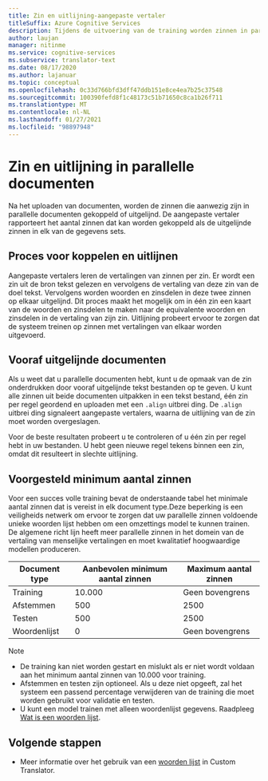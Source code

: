 ```yaml
---
title: Zin en uitlijning-aangepaste vertaler
titleSuffix: Azure Cognitive Services
description: Tijdens de uitvoering van de training worden zinnen in parallelle documenten gekoppeld of uitgelijnd. Aangepaste Translator leert vertalingen per zin, door een zin te lezen, de vertaling van deze zin. Vervolgens worden woorden en zinsdelen in deze twee zinnen op elkaar uitgelijnd.
author: laujan
manager: nitinme
ms.service: cognitive-services
ms.subservice: translator-text
ms.date: 08/17/2020
ms.author: lajanuar
ms.topic: conceptual
ms.openlocfilehash: 0c33d766bfd3dff47ddb151e8ce4ea7b25c37548
ms.sourcegitcommit: 100390fefd8f1c48173c51b71650c8ca1b26f711
ms.translationtype: MT
ms.contentlocale: nl-NL
ms.lasthandoff: 01/27/2021
ms.locfileid: "98897948"
---
```

# <a name="sentence-pairing-and-alignment-in-parallel-documents"></a>Zin en uitlijning in parallelle documenten

Na het uploaden van documenten, worden de zinnen die aanwezig zijn in parallelle documenten gekoppeld of uitgelijnd. De aangepaste vertaler rapporteert het aantal zinnen dat kan worden gekoppeld als de uitgelijnde zinnen in elk van de gegevens sets.

## <a name="pairing-and-alignment-process"></a>Proces voor koppelen en uitlijnen

Aangepaste vertalers leren de vertalingen van zinnen per zin. Er wordt een zin uit de bron tekst gelezen en vervolgens de vertaling van deze zin van de doel tekst. Vervolgens worden woorden en zinsdelen in deze twee zinnen op elkaar uitgelijnd. Dit proces maakt het mogelijk om in één zin een kaart van de woorden en zinsdelen te maken naar de equivalente woorden en zinsdelen in de vertaling van zijn zin. Uitlijning probeert ervoor te zorgen dat de systeem treinen op zinnen met vertalingen van elkaar worden uitgevoerd.

## <a name="pre-aligned-documents"></a>Vooraf uitgelijnde documenten

Als u weet dat u parallelle documenten hebt, kunt u de opmaak van de zin onderdrukken door vooraf uitgelijnde tekst bestanden op te geven. U kunt alle zinnen uit beide documenten uitpakken in een tekst bestand, één zin per regel geordend en uploaden met een `.align` uitbrei ding. De `.align` uitbrei ding signaleert aangepaste vertalers, waarna de uitlijning van de zin moet worden overgeslagen.

Voor de beste resultaten probeert u te controleren of u één zin per regel hebt in uw bestanden. U hebt geen nieuwe regel tekens binnen een zin, omdat dit resulteert in slechte uitlijning.

## <a name="suggested-minimum-number-of-sentences"></a>Voorgesteld minimum aantal zinnen

Voor een succes volle training bevat de onderstaande tabel het minimale aantal zinnen dat is vereist in elk document type.Deze beperking is een veiligheids netwerk om ervoor te zorgen dat uw parallelle zinnen voldoende unieke woorden lijst hebben om een omzettings model te kunnen trainen. De algemene richt lijn heeft meer parallelle zinnen in het domein van de vertaling van menselijke vertalingen en moet kwalitatief hoogwaardige modellen produceren.

| Document type   | Aanbevolen minimum aantal zinnen | Maximum aantal zinnen |
|------------|--------------------------------------------|--------------------------------|
| Training   | 10.000                                     | Geen bovengrens                 |
| Afstemmen     | 500                                      | 2500       |
| Testen    | 500                                      | 2500  |
| Woordenlijst | 0                                          | Geen bovengrens                 |

> [!NOTE]
> - De training kan niet worden gestart en mislukt als er niet wordt voldaan aan het minimum aantal zinnen van 10.000 voor training. 
> - Afstemmen en testen zijn optioneel. Als u deze niet opgeeft, zal het systeem een passend percentage verwijderen van de training die moet worden gebruikt voor validatie en testen. 
> - U kunt een model trainen met alleen woordenlijst gegevens. Raadpleeg [Wat is een woorden lijst](./what-is-dictionary.md).

## <a name="next-steps"></a>Volgende stappen

- Meer informatie over het gebruik van een [woorden lijst](what-is-dictionary.md) in Custom Translator.
